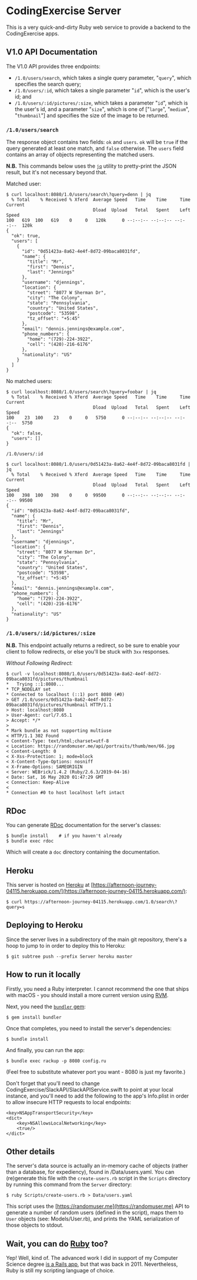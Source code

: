 # CodingExercise Server

This is a very quick-and-dirty Ruby web service to provide a backend to the CodingExercise apps.

## V1.0 API Documentation

The V1.0 API provides three endpoints:
- `/1.0/users/search`, which takes a single query parameter, "`query`", which specifies the search query;
- `/1.0/users/:id`, which takes a single parameter "`id`", which is the user's id; and
- `/1.0/users/:id/pictures/:size`, which takes a parameter "`id`", which is the user's id, and a parameter "`size`", which is one of ["`large`", "`medium`", "`thumbnail`"] and specifies the size of the image to be returned.

### `/1.0/users/search`

The response object contains two fields: `ok` and `users`. `ok` will be `true` if the query generated at least one match, and `false` otherwise. The `users` field contains an array of objects representing the matched users.

**N.B.** This commands below uses the [`jq`](https://stedolan.github.io/jq/) utility to pretty-print the JSON result, but it's not necessary beyond that.

Matched user:
```
$ curl localhost:8080/1.0/users/search\?query=denn | jq
  % Total    % Received % Xferd  Average Speed   Time    Time     Time  Current
                                 Dload  Upload   Total   Spent    Left  Speed
100   619  100   619    0     0   120k      0 --:--:-- --:--:-- --:--:--  120k
{
  "ok": true,
  "users": [
    {
      "id": "0d51423a-8a62-4e4f-8d72-09baca8031fd",
      "name": {
        "title": "Mr",
        "first": "Dennis",
        "last": "Jennings"
      },
      "username": "djennings",
      "location": {
        "street": "8077 W Sherman Dr",
        "city": "The Colony",
        "state": "Pennsylvania",
        "country": "United States",
        "postcode": "53598",
        "tz_offset": "+5:45"
      },
      "email": "dennis.jennings@example.com",
      "phone_numbers": {
        "home": "(729)-224-3922",
        "cell": "(420)-216-6176"
      },
      "nationality": "US"
    }
  ]
}
```

No matched users:
```
$ curl localhost:8080/1.0/users/search\?query=foobar | jq 
  % Total    % Received % Xferd  Average Speed   Time    Time     Time  Current
                                 Dload  Upload   Total   Spent    Left  Speed
100    23  100    23    0     0   5750      0 --:--:-- --:--:-- --:--:--  5750
{
  "ok": false,
  "users": []
}
```

`/1.0/users/:id`

```
$ curl localhost:8080/1.0/users/0d51423a-8a62-4e4f-8d72-09baca8031fd | jq 
  % Total    % Received % Xferd  Average Speed   Time    Time     Time  Current
                                 Dload  Upload   Total   Spent    Left  Speed
100   398  100   398    0     0  99500      0 --:--:-- --:--:-- --:--:-- 99500
{
  "id": "0d51423a-8a62-4e4f-8d72-09baca8031fd",
  "name": {
    "title": "Mr",
    "first": "Dennis",
    "last": "Jennings"
  },
  "username": "djennings",
  "location": {
    "street": "8077 W Sherman Dr",
    "city": "The Colony",
    "state": "Pennsylvania",
    "country": "United States",
    "postcode": "53598",
    "tz_offset": "+5:45"
  },
  "email": "dennis.jennings@example.com",
  "phone_numbers": {
    "home": "(729)-224-3922",
    "cell": "(420)-216-6176"
  },
  "nationality": "US"
}
```

### `/1.0/users/:id/pictures/:size`

**N.B.** This endpoint actually returns a redirect, so be sure to enable your client to follow redirects, or else you'll be stuck with `3xx` responses.

_Without Following Redirect:_
```
$ curl -v localhost:8080/1.0/users/0d51423a-8a62-4e4f-8d72-09baca8031fd/pictures/thumbnail
*   Trying ::1:8080...
* TCP_NODELAY set
* Connected to localhost (::1) port 8080 (#0)
> GET /1.0/users/0d51423a-8a62-4e4f-8d72-09baca8031fd/pictures/thumbnail HTTP/1.1
> Host: localhost:8080
> User-Agent: curl/7.65.1
> Accept: */*
> 
* Mark bundle as not supporting multiuse
< HTTP/1.1 302 Found 
< Content-Type: text/html;charset=utf-8
< Location: https://randomuser.me/api/portraits/thumb/men/66.jpg
< Content-Length: 0
< X-Xss-Protection: 1; mode=block
< X-Content-Type-Options: nosniff
< X-Frame-Options: SAMEORIGIN
< Server: WEBrick/1.4.2 (Ruby/2.6.3/2019-04-16)
< Date: Sat, 16 May 2020 01:47:29 GMT
< Connection: Keep-Alive
< 
* Connection #0 to host localhost left intact
```

## RDoc

You can generate [RDoc](https://github.com/ruby/rdoc) documentation for the server's classes:

```
$ bundle install    # if you haven't already
$ bundle exec rdoc
```

Which will create a `doc` directory containing the documentation.

## Heroku

This server is hosted on [Heroku](https://heroku.com) at [https://afternoon-journey-04115.herokuapp.com/](https://afternoon-journey-04115.herokuapp.com/):

```
$ curl https://afternoon-journey-04115.herokuapp.com/1.0/search\?query=s
```

## Deploying to Heroku

Since the server lives in a subdirectory of the main git repository, there's a hoop to jump to in order to deploy this to Heroku:

```
$ git subtree push --prefix Server heroku master
```

## How to run it locally

Firstly, you need a Ruby interpreter. I cannot recommend the one that ships with macOS - you should install a more current version using [RVM](https://rvm.io).

Next, you need the [`bundler` gem](https://bundler.io/docs.html):

```
$ gem install bundler
```

Once that completes, you need to install the server's dependencies:

```
$ bundle install
```

And finally, you can run the app:

```
$ bundle exec rackup -p 8080 config.ru
```

(Feel free to substitute whatever port you want - 8080 is just my favorite.)

Don't forget that you'll need to change CodingExercise/SlackAPI/SlackAPIService.swift to point at your local instance, and you'll need to add the following to the app's Info.plist in order to allow insecure HTTP requests to local endpoints:

```
<key>NSAppTransportSecurity</key>
<dict>
	<key>NSAllowsLocalNetworking</key>
	<true/>
</dict>
```

## Other details

The server's data source is actually an in-memory cache of objects (rather than a database, for expediency), found in /Data/users.yaml. You can (re)generate this file with the `create-users.rb` script in the `Scripts` directory by running this command from the `Server` directory:

```
$ ruby Scripts/create-users.rb > Data/users.yaml
```

This script uses the [https://randomuser.me](https://randomuser.me) API to generate a number of random users (defined in the script), maps them to `User` objects (see: Models/User.rb), and prints the YAML serialization of those objects to stdout.

## Wait, you can do [Ruby](https://www.ruby-lang.org/en/) too?

Yep! Well, kind of. The advanced work I did in support of my Computer Science degree [is a Rails app](https://github.com/mattnunes/curriculum-planner-rails), but that was back in 2011. Nevertheless, Ruby is still my scripting language of choice.